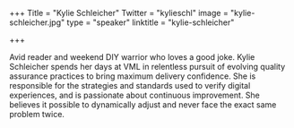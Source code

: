+++
Title = "Kylie Schleicher"
Twitter = "kylieschl"
image = "kylie-schleicher.jpg"
type = "speaker"
linktitle = "kylie-schleicher"

+++

Avid reader and weekend DIY warrior who loves a good joke.
Kylie Schleicher spends her days at VML in relentless pursuit of evolving quality assurance practices to bring maximum delivery confidence. She is responsible for the strategies and standards used to verify digital experiences, and is passionate about continuous improvement. She believes it possible to dynamically adjust and never face the exact same problem twice. 